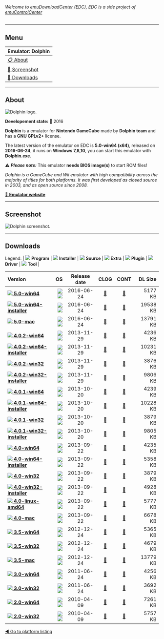###### Welcome to [emuDownloadCenter (EDC)](https://github.com/PhoenixInteractiveNL/emuDownloadCenter/wiki/), EDC is a side project of [emuControlCenter](https://github.com/PhoenixInteractiveNL/emuControlCenter/wiki/)
***
## Menu
| **Emulator: Dolphin** |
|:---------|
| [:clipboard: About](#about) |
| [:sunrise: Screenshot](#screenshot) |
| [:floppy_disk: Downloads](#downloads) |
***
## About
![](https://github.com/PhoenixInteractiveNL/emuDownloadCenter/wiki/images_emulator/dolphin_logo_200.jpg "Dolphin logo.")

**Developement state:** :large_blue_circle: 2016

**Dolphin** is a emulator for **Nintendo GameCube** made by **Dolphin team** and has a **GNU GPLv2+** license.

The latest version of the emulator on EDC is **5.0-win64 (x64)**, released on **2016-06-24**, it runs on **Windows 7,8,10**, you can start this emulator with **Dolphin.exe**.

:warning: _**Please note:**_ This emulator **needs BIOS image(s)** to start ROM files!

_Dolphin is a GameCube and Wii emulator with high compatibility across the majority of titles for both platforms. It was first developed as closed source in 2003, and as open source since 2008._

[:link: **Emulator website**](https://dolphin-emu.org/)
***
## Screenshot
![](https://raw.githubusercontent.com/PhoenixInteractiveNL/emuDownloadCenter/master/hooks/dolphin/emulator_screen_01.jpg "Dolphin screenshot.")
***
## Downloads
Legend: | 
![](https://raw.githubusercontent.com/wiki/PhoenixInteractiveNL/emuDownloadCenter/images_misc/icon_program_24.png) **Program** | 
![](https://raw.githubusercontent.com/wiki/PhoenixInteractiveNL/emuDownloadCenter/images_misc/icon_installer_24.png) **Installer** | 
![](https://raw.githubusercontent.com/wiki/PhoenixInteractiveNL/emuDownloadCenter/images_misc/icon_source_code_24.png) **Source** | 
![](https://raw.githubusercontent.com/wiki/PhoenixInteractiveNL/emuDownloadCenter/images_misc/icon_extra_24.png) **Extra** | 
![](https://raw.githubusercontent.com/wiki/PhoenixInteractiveNL/emuDownloadCenter/images_misc/icon_plugin_24.png) **Plugin** | 
![](https://raw.githubusercontent.com/wiki/PhoenixInteractiveNL/emuDownloadCenter/images_misc/icon_driver_24.png) **Driver** | 
![](https://raw.githubusercontent.com/wiki/PhoenixInteractiveNL/emuDownloadCenter/images_misc/icon_tool_24.png) **Tool** | 
 
| Version | OS | Release date | CLOG | CONT | DL Size |
|:--------|---:|:------------:|:----:|:----:|--------:|
| [![](https://raw.githubusercontent.com/wiki/PhoenixInteractiveNL/emuDownloadCenter/images_misc/icon_program_24.png) **5.0-win64**](https://github.com/PhoenixInteractiveNL/edc-repo0007/raw/master/dolphin/5.0-win64.7z) | ![](https://raw.githubusercontent.com/wiki/PhoenixInteractiveNL/emuDownloadCenter/images_misc/logo_windows_24.png)![](https://raw.githubusercontent.com/wiki/PhoenixInteractiveNL/emuDownloadCenter/images_misc/icon_64-bit_24.png) | 2016-06-24 | [:page_facing_up:](https://github.com/PhoenixInteractiveNL/edc-repo0007/blob/master/dolphin/5.0-win64_changelog.txt) | [:mag_right:](https://github.com/PhoenixInteractiveNL/edc-repo0007/blob/master/dolphin/5.0-win64_contents.txt) | 5177 KB |
| [![](https://raw.githubusercontent.com/wiki/PhoenixInteractiveNL/emuDownloadCenter/images_misc/icon_installer_24.png) **5.0-win64-installer**](https://github.com/PhoenixInteractiveNL/edc-repo0007/raw/master/dolphin/5.0-win64-installer.7z) | ![](https://raw.githubusercontent.com/wiki/PhoenixInteractiveNL/emuDownloadCenter/images_misc/logo_windows_24.png)![](https://raw.githubusercontent.com/wiki/PhoenixInteractiveNL/emuDownloadCenter/images_misc/icon_64-bit_24.png) | 2016-06-24 | [:page_facing_up:](https://github.com/PhoenixInteractiveNL/edc-repo0007/blob/master/dolphin/5.0-win64-installer_changelog.txt) | [:mag_right:](https://github.com/PhoenixInteractiveNL/edc-repo0007/blob/master/dolphin/5.0-win64-installer_contents.txt) | 19538 KB |
| [![](https://raw.githubusercontent.com/wiki/PhoenixInteractiveNL/emuDownloadCenter/images_misc/icon_program_24.png) **5.0-mac**](https://github.com/PhoenixInteractiveNL/edc-repo0007/raw/master/dolphin/5.0-mac.7z) | ![](https://raw.githubusercontent.com/wiki/PhoenixInteractiveNL/emuDownloadCenter/images_misc/logo_mac_24.png)![](https://raw.githubusercontent.com/wiki/PhoenixInteractiveNL/emuDownloadCenter/images_misc/icon_32-bit_24.png) | 2016-06-24 | [:page_facing_up:](https://github.com/PhoenixInteractiveNL/edc-repo0007/blob/master/dolphin/5.0-mac_changelog.txt) | [:mag_right:](https://github.com/PhoenixInteractiveNL/edc-repo0007/blob/master/dolphin/5.0-mac_contents.txt) | 13791 KB |
| [![](https://raw.githubusercontent.com/wiki/PhoenixInteractiveNL/emuDownloadCenter/images_misc/icon_program_24.png) **4.0.2-win64**](https://github.com/PhoenixInteractiveNL/edc-repo0007/raw/master/dolphin/4.0.2-win64.7z) | ![](https://raw.githubusercontent.com/wiki/PhoenixInteractiveNL/emuDownloadCenter/images_misc/logo_windows_24.png)![](https://raw.githubusercontent.com/wiki/PhoenixInteractiveNL/emuDownloadCenter/images_misc/icon_64-bit_24.png) | 2013-11-29 | [:page_facing_up:](https://github.com/PhoenixInteractiveNL/edc-repo0007/blob/master/dolphin/4.0.2-win64_changelog.txt) | [:mag_right:](https://github.com/PhoenixInteractiveNL/edc-repo0007/blob/master/dolphin/4.0.2-win64_contents.txt) | 4236 KB |
| [![](https://raw.githubusercontent.com/wiki/PhoenixInteractiveNL/emuDownloadCenter/images_misc/icon_installer_24.png) **4.0.2-win64-installer**](https://github.com/PhoenixInteractiveNL/edc-repo0007/raw/master/dolphin/4.0.2-win64-installer.7z) | ![](https://raw.githubusercontent.com/wiki/PhoenixInteractiveNL/emuDownloadCenter/images_misc/logo_windows_24.png)![](https://raw.githubusercontent.com/wiki/PhoenixInteractiveNL/emuDownloadCenter/images_misc/icon_64-bit_24.png) | 2013-11-29 | [:page_facing_up:](https://github.com/PhoenixInteractiveNL/edc-repo0007/blob/master/dolphin/4.0.2-win64-installer_changelog.txt) | [:mag_right:](https://github.com/PhoenixInteractiveNL/edc-repo0007/blob/master/dolphin/4.0.2-win64-installer_contents.txt) | 10231 KB |
| [![](https://raw.githubusercontent.com/wiki/PhoenixInteractiveNL/emuDownloadCenter/images_misc/icon_program_24.png) **4.0.2-win32**](https://github.com/PhoenixInteractiveNL/edc-repo0007/raw/master/dolphin/4.0.2-win32.7z) | ![](https://raw.githubusercontent.com/wiki/PhoenixInteractiveNL/emuDownloadCenter/images_misc/logo_windows_24.png)![](https://raw.githubusercontent.com/wiki/PhoenixInteractiveNL/emuDownloadCenter/images_misc/icon_32-bit_24.png) | 2013-11-29 | [:page_facing_up:](https://github.com/PhoenixInteractiveNL/edc-repo0007/blob/master/dolphin/4.0.2-win32_changelog.txt) | [:mag_right:](https://github.com/PhoenixInteractiveNL/edc-repo0007/blob/master/dolphin/4.0.2-win32_contents.txt) | 3876 KB |
| [![](https://raw.githubusercontent.com/wiki/PhoenixInteractiveNL/emuDownloadCenter/images_misc/icon_installer_24.png) **4.0.2-win32-installer**](https://github.com/PhoenixInteractiveNL/edc-repo0007/raw/master/dolphin/4.0.2-win32-installer.7z) | ![](https://raw.githubusercontent.com/wiki/PhoenixInteractiveNL/emuDownloadCenter/images_misc/logo_windows_24.png)![](https://raw.githubusercontent.com/wiki/PhoenixInteractiveNL/emuDownloadCenter/images_misc/icon_32-bit_24.png) | 2013-11-29 | [:page_facing_up:](https://github.com/PhoenixInteractiveNL/edc-repo0007/blob/master/dolphin/4.0.2-win32-installer_changelog.txt) | [:mag_right:](https://github.com/PhoenixInteractiveNL/edc-repo0007/blob/master/dolphin/4.0.2-win32-installer_contents.txt) | 9806 KB |
| [![](https://raw.githubusercontent.com/wiki/PhoenixInteractiveNL/emuDownloadCenter/images_misc/icon_program_24.png) **4.0.1-win64**](https://github.com/PhoenixInteractiveNL/edc-repo0007/raw/master/dolphin/4.0.1-win64.7z) | ![](https://raw.githubusercontent.com/wiki/PhoenixInteractiveNL/emuDownloadCenter/images_misc/logo_windows_24.png)![](https://raw.githubusercontent.com/wiki/PhoenixInteractiveNL/emuDownloadCenter/images_misc/icon_64-bit_24.png) | 2013-10-20 | [:page_facing_up:](https://github.com/PhoenixInteractiveNL/edc-repo0007/blob/master/dolphin/4.0.1-win64_changelog.txt) | [:mag_right:](https://github.com/PhoenixInteractiveNL/edc-repo0007/blob/master/dolphin/4.0.1-win64_contents.txt) | 4239 KB |
| [![](https://raw.githubusercontent.com/wiki/PhoenixInteractiveNL/emuDownloadCenter/images_misc/icon_installer_24.png) **4.0.1-win64-installer**](https://github.com/PhoenixInteractiveNL/edc-repo0007/raw/master/dolphin/4.0.1-win64-installer.7z) | ![](https://raw.githubusercontent.com/wiki/PhoenixInteractiveNL/emuDownloadCenter/images_misc/logo_windows_24.png)![](https://raw.githubusercontent.com/wiki/PhoenixInteractiveNL/emuDownloadCenter/images_misc/icon_64-bit_24.png) | 2013-10-20 | [:page_facing_up:](https://github.com/PhoenixInteractiveNL/edc-repo0007/blob/master/dolphin/4.0.1-win64-installer_changelog.txt) | [:mag_right:](https://github.com/PhoenixInteractiveNL/edc-repo0007/blob/master/dolphin/4.0.1-win64-installer_contents.txt) | 10228 KB |
| [![](https://raw.githubusercontent.com/wiki/PhoenixInteractiveNL/emuDownloadCenter/images_misc/icon_program_24.png) **4.0.1-win32**](https://github.com/PhoenixInteractiveNL/edc-repo0007/raw/master/dolphin/4.0.1-win32.7z) | ![](https://raw.githubusercontent.com/wiki/PhoenixInteractiveNL/emuDownloadCenter/images_misc/logo_windows_24.png)![](https://raw.githubusercontent.com/wiki/PhoenixInteractiveNL/emuDownloadCenter/images_misc/icon_32-bit_24.png) | 2013-10-20 | [:page_facing_up:](https://github.com/PhoenixInteractiveNL/edc-repo0007/blob/master/dolphin/4.0.1-win32_changelog.txt) | [:mag_right:](https://github.com/PhoenixInteractiveNL/edc-repo0007/blob/master/dolphin/4.0.1-win32_contents.txt) | 3879 KB |
| [![](https://raw.githubusercontent.com/wiki/PhoenixInteractiveNL/emuDownloadCenter/images_misc/icon_installer_24.png) **4.0.1-win32-installer**](https://github.com/PhoenixInteractiveNL/edc-repo0007/raw/master/dolphin/4.0.1-win32-installer.7z) | ![](https://raw.githubusercontent.com/wiki/PhoenixInteractiveNL/emuDownloadCenter/images_misc/logo_windows_24.png)![](https://raw.githubusercontent.com/wiki/PhoenixInteractiveNL/emuDownloadCenter/images_misc/icon_32-bit_24.png) | 2013-10-20 | [:page_facing_up:](https://github.com/PhoenixInteractiveNL/edc-repo0007/blob/master/dolphin/4.0.1-win32-installer_changelog.txt) | [:mag_right:](https://github.com/PhoenixInteractiveNL/edc-repo0007/blob/master/dolphin/4.0.1-win32-installer_contents.txt) | 9805 KB |
| [![](https://raw.githubusercontent.com/wiki/PhoenixInteractiveNL/emuDownloadCenter/images_misc/icon_program_24.png) **4.0-win64**](https://github.com/PhoenixInteractiveNL/edc-repo0007/raw/master/dolphin/4.0-win64.7z) | ![](https://raw.githubusercontent.com/wiki/PhoenixInteractiveNL/emuDownloadCenter/images_misc/logo_windows_24.png)![](https://raw.githubusercontent.com/wiki/PhoenixInteractiveNL/emuDownloadCenter/images_misc/icon_64-bit_24.png) | 2013-09-22 | [:page_facing_up:](https://github.com/PhoenixInteractiveNL/edc-repo0007/blob/master/dolphin/4.0-win64_changelog.txt) | [:mag_right:](https://github.com/PhoenixInteractiveNL/edc-repo0007/blob/master/dolphin/4.0-win64_contents.txt) | 4235 KB |
| [![](https://raw.githubusercontent.com/wiki/PhoenixInteractiveNL/emuDownloadCenter/images_misc/icon_installer_24.png) **4.0-win64-installer**](https://github.com/PhoenixInteractiveNL/edc-repo0007/raw/master/dolphin/4.0-win64-installer.7z) | ![](https://raw.githubusercontent.com/wiki/PhoenixInteractiveNL/emuDownloadCenter/images_misc/logo_windows_24.png)![](https://raw.githubusercontent.com/wiki/PhoenixInteractiveNL/emuDownloadCenter/images_misc/icon_64-bit_24.png) | 2013-09-22 | [:page_facing_up:](https://github.com/PhoenixInteractiveNL/edc-repo0007/blob/master/dolphin/4.0-win64-installer_changelog.txt) | [:mag_right:](https://github.com/PhoenixInteractiveNL/edc-repo0007/blob/master/dolphin/4.0-win64-installer_contents.txt) | 5358 KB |
| [![](https://raw.githubusercontent.com/wiki/PhoenixInteractiveNL/emuDownloadCenter/images_misc/icon_program_24.png) **4.0-win32**](https://github.com/PhoenixInteractiveNL/edc-repo0007/raw/master/dolphin/4.0-win32.7z) | ![](https://raw.githubusercontent.com/wiki/PhoenixInteractiveNL/emuDownloadCenter/images_misc/logo_windows_24.png)![](https://raw.githubusercontent.com/wiki/PhoenixInteractiveNL/emuDownloadCenter/images_misc/icon_32-bit_24.png) | 2013-09-22 | [:page_facing_up:](https://github.com/PhoenixInteractiveNL/edc-repo0007/blob/master/dolphin/4.0-win32_changelog.txt) | [:mag_right:](https://github.com/PhoenixInteractiveNL/edc-repo0007/blob/master/dolphin/4.0-win32_contents.txt) | 3879 KB |
| [![](https://raw.githubusercontent.com/wiki/PhoenixInteractiveNL/emuDownloadCenter/images_misc/icon_installer_24.png) **4.0-win32-installer**](https://github.com/PhoenixInteractiveNL/edc-repo0007/raw/master/dolphin/4.0-win32-installer.7z) | ![](https://raw.githubusercontent.com/wiki/PhoenixInteractiveNL/emuDownloadCenter/images_misc/logo_windows_24.png)![](https://raw.githubusercontent.com/wiki/PhoenixInteractiveNL/emuDownloadCenter/images_misc/icon_32-bit_24.png) | 2013-09-22 | [:page_facing_up:](https://github.com/PhoenixInteractiveNL/edc-repo0007/blob/master/dolphin/4.0-win32-installer_changelog.txt) | [:mag_right:](https://github.com/PhoenixInteractiveNL/edc-repo0007/blob/master/dolphin/4.0-win32-installer_contents.txt) | 4928 KB |
| [![](https://raw.githubusercontent.com/wiki/PhoenixInteractiveNL/emuDownloadCenter/images_misc/icon_program_24.png) **4.0-linux-amd64**](https://github.com/PhoenixInteractiveNL/edc-repo0007/raw/master/dolphin/4.0-linux-amd64.7z) | ![](https://raw.githubusercontent.com/wiki/PhoenixInteractiveNL/emuDownloadCenter/images_misc/logo_linux_24.png)![](https://raw.githubusercontent.com/wiki/PhoenixInteractiveNL/emuDownloadCenter/images_misc/icon_64-bit_24.png) | 2013-09-22 | [:page_facing_up:](https://github.com/PhoenixInteractiveNL/edc-repo0007/blob/master/dolphin/4.0-linux-amd64_changelog.txt) | [:mag_right:](https://github.com/PhoenixInteractiveNL/edc-repo0007/blob/master/dolphin/4.0-linux-amd64_contents.txt) | 5777 KB |
| [![](https://raw.githubusercontent.com/wiki/PhoenixInteractiveNL/emuDownloadCenter/images_misc/icon_program_24.png) **4.0-mac**](https://github.com/PhoenixInteractiveNL/edc-repo0007/raw/master/dolphin/4.0-mac.7z) | ![](https://raw.githubusercontent.com/wiki/PhoenixInteractiveNL/emuDownloadCenter/images_misc/logo_mac_24.png)![](https://raw.githubusercontent.com/wiki/PhoenixInteractiveNL/emuDownloadCenter/images_misc/icon_32-bit_24.png) | 2013-09-22 | [:page_facing_up:](https://github.com/PhoenixInteractiveNL/edc-repo0007/blob/master/dolphin/4.0-mac_changelog.txt) | [:mag_right:](https://github.com/PhoenixInteractiveNL/edc-repo0007/blob/master/dolphin/4.0-mac_contents.txt) | 6678 KB |
| [![](https://raw.githubusercontent.com/wiki/PhoenixInteractiveNL/emuDownloadCenter/images_misc/icon_program_24.png) **3.5-win64**](https://github.com/PhoenixInteractiveNL/edc-repo0007/raw/master/dolphin/3.5-win64.7z) | ![](https://raw.githubusercontent.com/wiki/PhoenixInteractiveNL/emuDownloadCenter/images_misc/logo_windows_24.png)![](https://raw.githubusercontent.com/wiki/PhoenixInteractiveNL/emuDownloadCenter/images_misc/icon_64-bit_24.png) | 2012-12-24 | [:page_facing_up:](https://github.com/PhoenixInteractiveNL/edc-repo0007/blob/master/dolphin/3.5-win64_changelog.txt) | [:mag_right:](https://github.com/PhoenixInteractiveNL/edc-repo0007/blob/master/dolphin/3.5-win64_contents.txt) | 5365 KB |
| [![](https://raw.githubusercontent.com/wiki/PhoenixInteractiveNL/emuDownloadCenter/images_misc/icon_program_24.png) **3.5-win32**](https://github.com/PhoenixInteractiveNL/edc-repo0007/raw/master/dolphin/3.5-win32.7z) | ![](https://raw.githubusercontent.com/wiki/PhoenixInteractiveNL/emuDownloadCenter/images_misc/logo_windows_24.png)![](https://raw.githubusercontent.com/wiki/PhoenixInteractiveNL/emuDownloadCenter/images_misc/icon_32-bit_24.png) | 2012-12-24 | [:page_facing_up:](https://github.com/PhoenixInteractiveNL/edc-repo0007/blob/master/dolphin/3.5-win32_changelog.txt) | [:mag_right:](https://github.com/PhoenixInteractiveNL/edc-repo0007/blob/master/dolphin/3.5-win32_contents.txt) | 4679 KB |
| [![](https://raw.githubusercontent.com/wiki/PhoenixInteractiveNL/emuDownloadCenter/images_misc/icon_program_24.png) **3.5-mac**](https://github.com/PhoenixInteractiveNL/edc-repo0007/raw/master/dolphin/3.5-mac.7z) | ![](https://raw.githubusercontent.com/wiki/PhoenixInteractiveNL/emuDownloadCenter/images_misc/logo_mac_24.png)![](https://raw.githubusercontent.com/wiki/PhoenixInteractiveNL/emuDownloadCenter/images_misc/icon_32-bit_24.png) | 2012-12-24 | [:page_facing_up:](https://github.com/PhoenixInteractiveNL/edc-repo0007/blob/master/dolphin/3.5-mac_changelog.txt) | [:mag_right:](https://github.com/PhoenixInteractiveNL/edc-repo0007/blob/master/dolphin/3.5-mac_contents.txt) | 13779 KB |
| [![](https://raw.githubusercontent.com/wiki/PhoenixInteractiveNL/emuDownloadCenter/images_misc/icon_program_24.png) **3.0-win64**](https://github.com/PhoenixInteractiveNL/edc-repo0007/raw/master/dolphin/3.0-win64.7z) | ![](https://raw.githubusercontent.com/wiki/PhoenixInteractiveNL/emuDownloadCenter/images_misc/logo_windows_24.png)![](https://raw.githubusercontent.com/wiki/PhoenixInteractiveNL/emuDownloadCenter/images_misc/icon_64-bit_24.png) | 2011-06-24 | [:page_facing_up:](https://github.com/PhoenixInteractiveNL/edc-repo0007/blob/master/dolphin/3.0-win64_changelog.txt) | [:mag_right:](https://github.com/PhoenixInteractiveNL/edc-repo0007/blob/master/dolphin/3.0-win64_contents.txt) | 4256 KB |
| [![](https://raw.githubusercontent.com/wiki/PhoenixInteractiveNL/emuDownloadCenter/images_misc/icon_program_24.png) **3.0-win32**](https://github.com/PhoenixInteractiveNL/edc-repo0007/raw/master/dolphin/3.0-win32.7z) | ![](https://raw.githubusercontent.com/wiki/PhoenixInteractiveNL/emuDownloadCenter/images_misc/logo_windows_24.png)![](https://raw.githubusercontent.com/wiki/PhoenixInteractiveNL/emuDownloadCenter/images_misc/icon_32-bit_24.png) | 2011-06-24 | [:page_facing_up:](https://github.com/PhoenixInteractiveNL/edc-repo0007/blob/master/dolphin/3.0-win32_changelog.txt) | [:mag_right:](https://github.com/PhoenixInteractiveNL/edc-repo0007/blob/master/dolphin/3.0-win32_contents.txt) | 3692 KB |
| [![](https://raw.githubusercontent.com/wiki/PhoenixInteractiveNL/emuDownloadCenter/images_misc/icon_program_24.png) **2.0-win64**](https://github.com/PhoenixInteractiveNL/edc-repo0007/raw/master/dolphin/2.0-win64.7z) | ![](https://raw.githubusercontent.com/wiki/PhoenixInteractiveNL/emuDownloadCenter/images_misc/logo_windows_24.png)![](https://raw.githubusercontent.com/wiki/PhoenixInteractiveNL/emuDownloadCenter/images_misc/icon_64-bit_24.png) | 2010-04-09 | [:page_facing_up:](https://github.com/PhoenixInteractiveNL/edc-repo0007/blob/master/dolphin/2.0-win64_changelog.txt) | [:mag_right:](https://github.com/PhoenixInteractiveNL/edc-repo0007/blob/master/dolphin/2.0-win64_contents.txt) | 7261 KB |
| [![](https://raw.githubusercontent.com/wiki/PhoenixInteractiveNL/emuDownloadCenter/images_misc/icon_program_24.png) **2.0-win32**](https://github.com/PhoenixInteractiveNL/edc-repo0007/raw/master/dolphin/2.0-win32.7z) | ![](https://raw.githubusercontent.com/wiki/PhoenixInteractiveNL/emuDownloadCenter/images_misc/logo_windows_24.png)![](https://raw.githubusercontent.com/wiki/PhoenixInteractiveNL/emuDownloadCenter/images_misc/icon_32-bit_24.png) | 2010-04-09 | [:page_facing_up:](https://github.com/PhoenixInteractiveNL/edc-repo0007/blob/master/dolphin/2.0-win32_changelog.txt) | [:mag_right:](https://github.com/PhoenixInteractiveNL/edc-repo0007/blob/master/dolphin/2.0-win32_contents.txt) | 5757 KB |

[:arrow_backward: Go to platform listing](https://github.com/PhoenixInteractiveNL/emuDownloadCenter/wiki/EDC-Platform-List)
